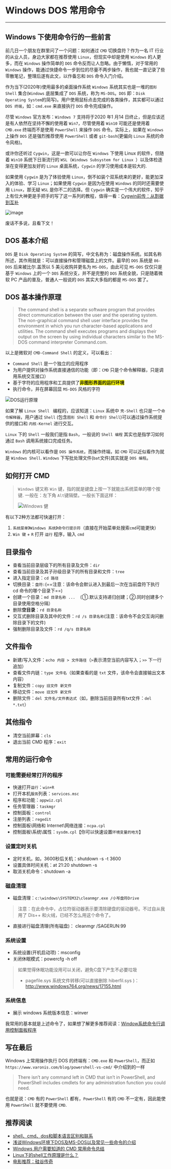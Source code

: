 # Windows DOS 常用命令
---

## Windows 下使用命令行的一些前言
前几日一个朋友在群里问了一个问题：如何通过 `CMD` 切换盘符？作为一名 IT 行业的从业人员，身边大家都在推荐使用 `Linux`，但现实中却是使用 `Windows` 的人更多，而在  `Windows` 操作简单的 `DOS` 命令反而让人忽略。由于懒惰，对于常用的 `Windows` 操作，能通过快捷命令一步到位的尽量不两步操作，我也就一直记录了些零散笔记，整理后遂有此文，以作备忘和 `DOS` 命令入门介绍。

作为当下(2020年)使用最多的桌面操作系统 `Windows` 系统其实也是一堆的`图形 Shell` 集合(`Windows` 底层集成了 `DOS` 系统，称为 `MS-DOS`。`DOS` 即：`Disk Operating System`的简写)。用户使用鼠标点击完成的各类操作，其实都可以通过 `DOS 终端`，如：`cmd.exe` 来直接执行 `DOS` 命令完成操作。

尽管 `Windows` 官方发布：`Windows 7` 支持将于2020 年1 月14 日终止，但是应该还是有人依然在坚持不懈的使用着 `Win7`，尽管使用着 `Win10` 可能还是使用着 `CMD.exe` 终端而不是使用 `PowerShell` 来操作 `DOS` 命令。实际上，如果在 `Windows` 上操作 `DOS` 还是强烈推荐使用 `PowerShell` 或者 `git-bash`(更偏向 `Linux` 系统的命令风格)。

或许你还听过 `Cygwin`，这是一款可以让你在 `Windows` 下使用 Linux 的软件，但随着 `Win10` 系统下日渐流行的 `WSL`（`Windows Subsystem for Linux `）以及体检逐渐在变得更加友好的 `Linux` 桌面系统，`Cygwin` 的学习使用成本是较大的.

如果使用 `Cygwin` 是为了体验使用 `Linux`，倒不如装个双系统来的更好，能更加深入的体验、学习 `Linux`；如果使用 `Cygwin` 是因为在使用 `Windows` 的同时还需要使用 `Linux`，那无疑 `WSL` 是你不二的选择。但 `Cygwin` 确实是一个伟大的软件，知乎上有位大神更是手把手的写了这一系列的教程，值得一看：[Cygwin前传：从割据到互补](https://zhuanlan.zhihu.com/p/56572298)

![image](/images/article/windows/shut-up.png)

废话不多说，且看下文！

## DOS 基本介绍
`DOS` 是 `Disk Operating System` 的简写，中文名称为：磁盘操作系统。如其名称所述，其作用就是：可以直接操作和管理磁盘上的文件。最早的 `DOS` 系统是 `86-DOS` 后来被比尔.盖茨以 5 美元收购并更名为 `MS-DOS`，由此可见 `MS-DOS` 仅仅只是基于 `Windows` 上的一个 `DOS` 系统分支，并不是完整的 `DOS` 系统全貌，只是随着微软 PC 产品的普及，普通人一般说的 `DOS` 其实大多指的都是 `MS-DOS` 罢了。

## DOS 基本操作原理
> The command shell is a separate software program that provides direct communication between the user and the operating system. The non-graphical command shell user interface provides the environment in which you run character-based applications and utilities. The command shell executes programs and displays their output on the screen by using individual characters similar to the MS-DOS command interpreter Command.com.

以上是微软对 `CMD-Command Shell` 的定义，可以看出：
- `Command Shell` 是一个独立的应用程序
- 为用户提供对操作系统直接通信的功能（即：`CMD` 只是个命令解释器，只是调用系统交互接口）
- 基于字符的应用程序和工具提供了<b style="background: yellow;">非图形界面的运行环境</b>
- 执行命令，并在屏幕回显 `MS-DOS` 风格的字符

![DOS运行原理](/images/article/windows/how-does-dos-do.png)

如果了解 `Linux Shell ` 编程的，应该知道：`Linux` 系统中 `壳-Shell` 也只是一个`命令解释器`，用户通过 `Shell` (包含`图形 Shell` 和 `命令行 Shell`)可以通过操作系统提供的接口和 `内核-Kernel` 进行交互。

`Linux` 下的 `Shell` 一般我们是指 `Bash`，一般说的 `Shell 编程` 其实也是指学习如何通过 `Bash` 调用系统接口完成任务。 

`Windows` 的内核可以看作是 `DOS 操作系统`，而操作终端，如 `CMD` 可以近似看作为就是 `Windows Shell`. `Windows` 下写批处理文件(`bat`文件)其实就是 `DOS 编程`。

## 如何打开 CMD
> `Windows` 键又称 `Win` 键，指的就是键盘上按一下就能出系统菜单的哪个按键. 一般在：左下角 `Alt`键隔壁。一般长下面这样：
>
> ![Windows 健](/images/article/windows/where-is-windows-key-board.png)

有以下2种方法都可快速打开：
1. `系统菜单`》`Windows 系统`》`命令行提示符`（直接在开始菜单处搜索`cmd`可能更快）
2. `Win 键` + `R` 打开 `运行` 程序，输入 `cmd`

## 目录指令
- 查看当前目录层级下的所有目录及文件：`dir`
- 查看当前目录及其子孙级目录下的所有目录和文件：`tree`
- 进入指定目录：`cd 路径`
- 切换目录：`盘符:`(==注意：该命令会默认进入到最后一次在当前盘符下执行 cd 命令的哪个目录下==)
- 创建一个目录：`md 目录名称 ... `（①.默认支持递归创建；②.同时创建多个目录使用空格分隔）
- 删除**空目录**：`rd 目录名称`
- 交互式删除目录及其中的文件：`rd /s 目录名称`(注意：该命令不会交互询问删除目录下的文件)
- 强制删除目录及文件：`rd /q/s 目录名称`

## 文件指令
- 新建/写入文件：`echo 内容 > 文件路径`（`>`表示清空当前内容写入；`>>` 下一行追加）
- 查看文件内链：`type 文件名`（如果查看的是 `txt` 文件，该命令会直接输出文本内容）
- 复制文件：`copy 旧文件 新文件`
- 移动文件：`move 旧文件 新文件`
- 删除文件：`del 文件名/文件表达式`（如，删除当前目录所有txt文件：`del *.txt`）

## 其他指令
- 清空当前屏幕：`cls`
- 退出当前 CMD 程序：`exit`

## 常用的运行命令
### 可能需要经常打开的程序
- 快速打开`运行`：`win+R`
- 打开本机`服务`列表：`services.msc`
- 程序和功能：`appwiz.cpl`
- 任务管理器：`taskmgr`
- 控制面板：`control`
- 注册列表：`regedit`
- 控制面板\网络和 Internet\网络连接：`ncpa.cpl`
- 控制面板\系统\属性：`sysdm.cpl`【你可以快速设置`环境变量的地方`】

### 设置定时关机
- 定时关机，如，3600秒后关机：shutdown -s -t 3600
- 设置具体时间关机：at 21:20 shutdown -s
- 取消关机命令：shutdown -a

### 磁盘清理
- 磁盘清理：`c:\windows\SYSTEM32\cleanmgr.exe /小写盘符Drive` 
> 注意：在此命令中，占位符驱动器表示要清除硬盘的驱动器号。不过自从我用了 Dis++ 和火绒，已经不怎么用这个命令了。
- 直接进行磁盘清理(所有磁盘)： cleanmgr /SAGERUN:99


### 系统设置
- 系统设置(开机启动项)：msconfig
- 关闭休眠模式：powercfg -h off
> 如果觉得休眠功能没用可以关闭，避免C盘下产生不必要垃圾
> - pagefile.sys 系统文件转移(可以直接删除 hiberfil.sys )：http://www.windows764.org/news/17155.html

### 系统信息
- 展示 windows 系统版本信息：winver

我常用的基本就是上述命令了，如果想了解更多推荐阅读：[Window系统命令行调用控制面板程序](https://www.cnblogs.com/lsgxeva/p/8426893.html)


## 写在最后
Windows 上常用操作执行 DOS 的终端有：`CMD.exe` 和 `PowerShell`，而正如 `https://www.varonis.com/blog/powershell-vs-cmd/` 中介绍到的一样

> There isn’t any command left in CMD that isn’t in PowerShell, and PowerShell includes cmdlets for any administration function you could need. 

也就是说：`CMD` 有的 `PowerShell` 都有，`PowerShell` 有的 `CMD` 不一定有，因此能使用 `PowerShell` 就不要使用 `CMD`.

## 推荐阅读
- [shell、cmd、dos和脚本语言区别和联系](https://www.cnblogs.com/steamedfish/p/7123749.html)
- [浅谈Windows环境下DOS及MS-DOS以及常见一些命令的介绍](http://www.imooc.com/article/details/id/252112)
- [Windows 用户需要知道的 CMD 常用命令总结](https://zhuanlan.zhihu.com/p/67513308)
- [Linux下的shell工作原理是什么？](https://blog.csdn.net/YEYUANGEN/article/details/6858062)
- [电影推荐：硅谷传奇](https://movie.douban.com/subject/1298084)